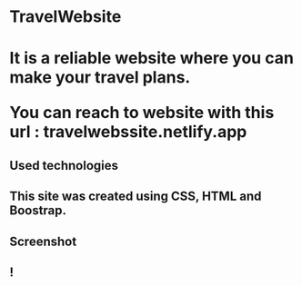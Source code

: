 <h1>TravelWebsite<h1>

It is a reliable website where you can make your travel plans.

You can reach to website with this url : travelwebssite.netlify.app


<h2>Used technologies<h2>

This site was created using CSS, HTML and Boostrap.

<h2>Screenshot<h2>

! [](tour.mp4)



